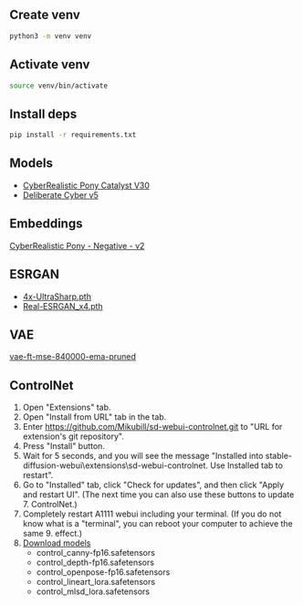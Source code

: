 ## Create venv

```sh
python3 -m venv venv
```

## Activate venv

```sh
source venv/bin/activate
```

## Install deps

```sh
pip install -r requirements.txt
```

## Models

- [CyberRealistic Pony Catalyst V30](https://civitai.com/models/1502316/cyberrealistic-pony-catalyst)
- [Deliberate Cyber v5](https://civitai.com/models/357827/deliberate-cyber)

## Embeddings

[CyberRealistic Pony - Negative - v2](https://civitai.com/models/77976/cyberrealistic-negative-pony-v20)

## ESRGAN

- [4x-UltraSharp.pth](https://huggingface.co/lokCX/4x-Ultrasharp/tree/main)
- [Real-ESRGAN_x4.pth](https://huggingface.co/ai-forever/Real-ESRGAN/tree/main)

## VAE

[vae-ft-mse-840000-ema-pruned](https://huggingface.co/EvilEngine/vae-ft-mse-840000-ema-pruned/blob/main/vae-ft-mse-840000-ema-pruned.safetensors)

## ControlNet

1. Open "Extensions" tab.
2. Open "Install from URL" tab in the tab.
3. Enter https://github.com/Mikubill/sd-webui-controlnet.git to "URL for extension's git repository".
4. Press "Install" button.
5. Wait for 5 seconds, and you will see the message "Installed into stable-diffusion-webui\extensions\sd-webui-controlnet. Use Installed tab to restart".
6. Go to "Installed" tab, click "Check for updates", and then click "Apply and restart UI". (The next time you can also use these buttons to update 7. ControlNet.)
7. Completely restart A1111 webui including your terminal. (If you do not know what is a "terminal", you can reboot your computer to achieve the same 9. effect.)
8. [Download models](https://huggingface.co/comfyanonymous/ControlNet-v1-1_fp16_safetensors/tree/main)
   - control_canny-fp16.safetensors
   - control_depth-fp16.safetensors
   - control_openpose-fp16.safetensors
   - control_lineart_lora.safetensors
   - control_mlsd_lora.safetensors
